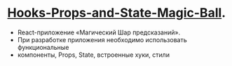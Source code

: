 # [Hooks-Props-and-State-Magic-Ball](https://maksimdubovyi.github.io/Hooks-Props-and-State-Magic-Ball/).
- React-приложение «Магический Шар предсказаний».
- При разработке приложения необходимо использовать функциональные 
- компоненты, Props, State, встроенные хуки, стили
